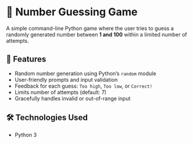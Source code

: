 # 🎯 Number Guessing Game

A simple command-line Python game where the user tries to guess a randomly generated number between **1 and 100** within a limited number of attempts.

## 🚀 Features

- Random number generation using Python’s `random` module
- User-friendly prompts and input validation
- Feedback for each guess: `Too high`, `Too low`, or `Correct!`
- Limits number of attempts (default: 7)
- Gracefully handles invalid or out-of-range input

## 🛠️ Technologies Used

- Python 3


